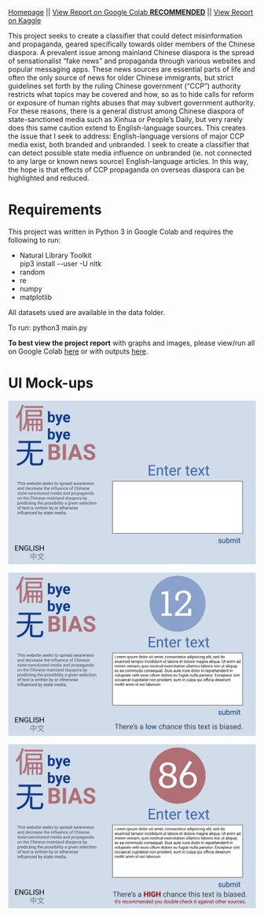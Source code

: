 [Homepage](https://1040mxg.github.io/#project) || [View Report on Google Colab **RECOMMENDED**](https://colab.research.google.com/github/1040mxg/5334project/blob/main/projectReport.ipynb) || [View Report on Kaggle](https://www.kaggle.com/mxg1040/5334project)

This project seeks to create a classifier that could detect misinformation and propaganda, geared specifically towards older members of the Chinese diaspora. A prevalent issue among mainland Chinese diaspora is the spread of sensationalist “fake news” and propaganda through various websites and popular messaging apps. These news sources are essential parts of life and often the only source of news for older Chinese immigrants, but strict guidelines set forth by the ruling Chinese government (“CCP”) authority restricts what topics may be covered and how, so as to hide calls for reform or exposure of human rights abuses that may subvert government authority. For these reasons, there is a general distrust among Chinese diaspora of state-sanctioned media such as Xinhua or People’s Daily, but very rarely does this same caution extend to English-language sources. This creates the issue that I seek to address: English-language versions of major CCP media exist, both branded and unbranded. I seek to create a classifier that can detect possible state media influence on unbranded (ie. not connected to any large or known news source) English-language articles. In this way, the hope is that effects of CCP propaganda on overseas diaspora can be highlighted and reduced.

# Requirements
This project was written in Python 3 in Google Colab and requires the following to run:

- Natural Library Toolkit<br>pip3 install --user -U nltk
- random
- re
- numpy
- matplotlib

All datasets used are available in the data folder.

To run: python3 main.py

**To best view the project report** with graphs and images, please view/run all on Google Colab [here](https://colab.research.google.com/github/1040mxg/5334project/blob/main/projectReport.ipynb) or with outputs [here](https://github.com/1040mxg/5334project/blob/main/projectReport.ipynb).

# UI Mock-ups

![mockup1](screen1.png)

![mockup2](screen2.png)

![mockup3](screen3.png)
